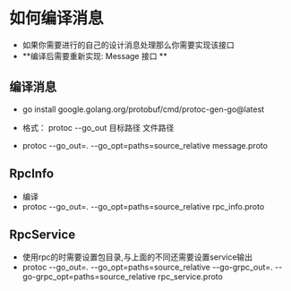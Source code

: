# 如何编译消息
- 如果你需要进行的自己的设计消息处理那么你需要实现该接口
- **编译后需要重新实现: Message 接口 **

## 编译消息
- go install google.golang.org/protobuf/cmd/protoc-gen-go@latest

-  格式： protoc --go_out 目标路径 文件路径
- protoc --go_out=. --go_opt=paths=source_relative message.proto


## RpcInfo
- 编译
- protoc --go_out=. --go_opt=paths=source_relative rpc_info.proto

## RpcService
- 使用rpc的时需要设置包目录,与上面的不同还需要设置service输出
- protoc --go_out=. --go_opt=paths=source_relative --go-grpc_out=. --go-grpc_opt=paths=source_relative rpc_service.proto
